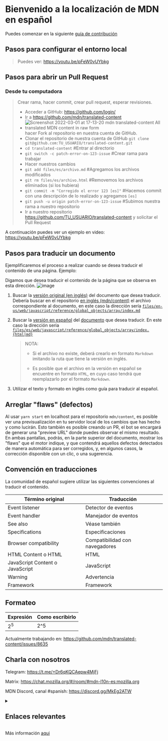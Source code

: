 # Bienvenido a la localización de MDN en español

Puedes comenzar en la siguiente [guía de contribución][]

## Pasos para configurar el entorno local

> Puedes ver: <https://youtu.be/pFeW0vUYbkg>

## Pasos para abrir un Pull Request

### Desde tu computadora

> Crear rama, hacer commit, crear pull request, esperar revisiones.
>
> - Acceder a GitHub: <https://github.com/login/>
> - Ir a <https://github.com/mdn/translated-content>
> - ![Screenshot 2022-03-01 at 17-13-20 mdn translated-content All translated MDN content in raw form](https://user-images.githubusercontent.com/13079269/156264660-afcba14a-14a0-4c66-9a33-c1e2ad41737b.png) hacer Fork al repositorio en nuestra cuenta de GitHub.
> - Clonar el repositorio de nuestra cuenta de GitHub `git clone git@github.com:TU_USUARIO/translated-content.git`
> - `cd translated-content` #Entrar al directorio
> - `git switch -c patch-error-on-123-issue` #Crear rama para trabajar
> - Hacer nuestros cambios
> - `git add files/es/archivo.md` #Agregamos los archivos modificados
> - `git rm files/es/archivo.html` #Removemos los archivos eliminados (si los hubiera)
> - `git commit -m "Corregido el error 123 [es]"` #Hacemos commit con una descripción de lo realizado y agregamos `[es]`
> - `git push -u origin patch-error-on-123-issue` #Subimos nuestra rama a nuestro repositorio
> - Ir a nuestro repositorio <https://github.com/TU_USUARIO/translated-content> y solicitar el Pull Request

A continuación puedes ver un ejemplo en video: <https://youtu.be/pFeW0vUYbkg>

## Pasos para traducir un documento

Ejemplificaremos el proceso a realizar cuando se desea traducir el contenido de una página.
Ejemplo:

Digamos que desea traducir el contenido de la página que se observa en esta dirección.
    ![image](https://user-images.githubusercontent.com/7331511/152851642-5dea4df9-f771-4323-bc13-b238dec511ef.png)

1. Buscar la [versión original (en inglés)](https://github.com/mdn/content/tree/main/files/en-us) del documento que desea traducir.
    Debería buscar en el repositorio [en inglés (mdn/content)](https://github.com/mdn/content) el archivo correspondiente al documento, en este caso la dirección sería [`files/en-us/web/javascript/reference/global_objects/array/index.md`](https://github.com/mdn/content/blob/main/files/en-us/web/javascript/reference/global_objects/array/index.md)

2. Buscar la [versión en español](https://github.com/mdn/translated-content/blob/main/files/es/) del [documento](https://github.com/mdn/translated-content/blob/main/files/es/web/javascript/reference/global_objects/array/index.html) que desea traducir. En este caso la dirección seria [`files/es/web/javascript/reference/global_objects/array/index.{html|md}`](https://github.com/mdn/translated-content/blob/main/files/es/web/javascript/reference/global_objects/array/index.html)

    > NOTA:
    >
    > - Si el archivo no existe, deberá crearlo en formato `Markdown` imitando la ruta que tiene la versión en inglés.
    >
    > - Es posible que el archivo en la versión en español se encuentre en formato `HTML`, en cuyo caso tendrá que reemplazarlo por el formato `Markdown`.

3. Utilizar el texto y formato en inglés como guía para traducir al español.

## Arreglar "flaws" (defectos)

Al usar `yarn start` en localhost para el repositorio `mdn/content`, es posible ver una previsualización en tu servidor local de los cambios que has hecho y como lucirán. Esto también es posible creando un PR, el bot se encargará de generar una "preview URL" donde puedes observar el mismo resultado. En ambas pantallas, podrás, en la parte superior del documento, mostrar los "flaws" que el motor indique, y que contendrá aquellos defectos detectados de manera automática para ser corregidos, y, en algunos casos, la corrección disponible con un clic, o una sugerencia.

## Convención en traducciones

La comunidad de español sugiere utilizar las siguientes convenciones al traducir el contenido.

| Término original                | Traducción                     |
| ------------------------------- | ------------------------------ |
| Event listener                  | Detector de eventos            |
| Event handler                   | Manejador de eventos           |
| See also                        | Véase también                  |
| Specifications                  | Especificaciones               |
| Browser compatibility           | Compatibilidad con navegadores |
| HTML Content o HTML             | HTML                           |
| JavaScript Content o JavaScript | JavaScript                     |
| Warning                         | Advertencia                    |
| Framework                       | Framework                      |

## Formateo

| Expresión | Como escribirlo |
| --------- | --------------- |
| 2<sup>5</sup> | 2^5         |

Actualmente trabajando en: <https://github.com/mdn/translated-content/issues/8635>

## Charla con nosotros

Telegram: <https://t.me/+Dr6qKQCAepw4MjFj>

Matrix: <https://chat.mozilla.org/#/room/#mdn-l10n-es:mozilla.org>

MDN Discord, canal #spanish: <https://discord.gg/MkEg2ATW>

<details>
  <summary><h2>Enlaces relevantes</h2></summary>

Documentación por prioridad.
<https://developer.mozilla.org/en-US/docs/MDN/Contribute/Documentation_priorities>

Proyecto `ES` en GitHub
<https://github.com/mdn/translated-content/projects/7>

Telegram link
<https://t.me/+Dr6qKQCAepw4MjFj>

Matrix link
<https://chat.mozilla.org/#/room/!cIEBGoIHFpsXNeVUwp:mozilla.org>

Grupo en community
<https://community.mozilla.org/en/groups/mdn-localizacion-espanol/>

Los `tags` no se usan para las traducciones de la documentación, borremoslo.
<https://github.com/mdn/translated-content/pull/4058#discussion_r802298455>

Tutorial para crear el ambiente de desarrollo para MDN
<https://www.youtube.com/watch?v=pFeW0vUYbkg>

Guía de markdown
<https://developer.mozilla.org/en-US/docs/MDN/Contribute/Markdown_in_MDN>
</details>

Más información [aqui](https://github.com/mdn/translated-content/discussions/4029)

[guía de contribución]: https://developer.mozilla.org/es/docs/MDN/Contribute

